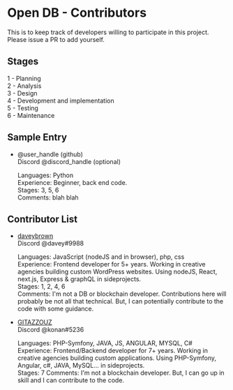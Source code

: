 # Open DB - Contributors

This is to keep track of developers willing to participate in this project.  
Please issue a PR to add yourself.

## Stages

1 - Planning  
2 - Analysis  
3 - Design  
4 - Development and implementation  
5 - Testing  
6 - Maintenance

## Sample Entry

- @user_handle (github)  
  Discord @discord_handle (optional)

  Languages: Python  
  Experience: Beginner, back end code.  
  Stages: 3, 5, 6  
  Comments: blah blah  
  
## Contributor List

- [daveybrown](https://github.com/daveybrown)  
  Discord @davey#9988

  Languages: JavaScript (nodeJS and in browser), php, css  
  Experience: Frontend developer for 5+ years. Working in creative agencies building custom WordPress websites. Using nodeJS, React, next.js, Express & graphQL in sideprojects.  
  Stages: 1, 2, 4, 6  
  Comments: I'm not a DB or blockchain developer. Contributions here will probably be not all that technical. But, I can potentially contribute to the code with some guidance.     

- [GITAZZOUZ](https://github.com/GITAZZOUZ)  
  Discord @konan#5236

  Languages: PHP-Symfony, JAVA, JS, ANGULAR, MYSQL, C#  
  Experience: Frontend/Backend developer for 7+ years. Working in creative agencies building custom applications. Using PHP-Symfony, Angular, c#, JAVA, MySQL... in sideprojects.  
  Stages: 7
  Comments: I'm not a blockchain developer. But, I can go up in skill and I can contribute to the code.     
